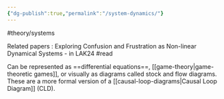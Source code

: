 ```yaml
---
{"dg-publish":true,"permalink":"/system-dynamics/"}
---
```


#theory/systems 

Related papers : Exploring Confusion and Frustration as Non-linear Dynamical Systems - in LAK24 #read

Can be represented as ==differential equations==, [[game-theory\|game-theoretic games]], or visually as diagrams called stock and flow diagrams. These are a more formal version of a [[causal-loop-diagrams\|Causal Loop Diagram]] (CLD).  
